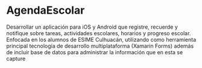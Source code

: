 # AgendaEscolar
Desarrollar un aplicación para iOS y Android que registre, recuerde y notifique sobre tareas, actividades escolares, horarios y progreso escolar.  Enfocada en los alumnos de ESIME Culhuacán, utilizando como herramienta principal  tecnología de desarrollo multiplataforma (Xamarin Forms) además de incluir  base de datos  para administrar la información que en esta se capture

